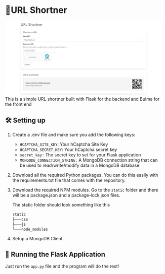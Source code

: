 # 🔗URL Shortner

<img src="images/demo.png">
This is a simple URL shortner built with Flask for the backend and Bulma for the front end

## 🛠 Setting up
1. Create a .env file and make sure you add the following keys:
    - `HCAPTCHA_SITE_KEY`: Your hCaptcha Site Key
    - `HCAPTCHA_SECRET_KEY`: Your hCaptcha secret key
    - `secret_key:` The secret key to set for your Flask application
    - `MONGODB_CONNECTION_STRING:` A MongoDB connection string that can be used to read/write/modify data in a MongoDB database

2. Download all the required Python packages. You can do this easily with the requirements.txt file that comes with the repository.

3. Download the required NPM modules. Go to the `static` folder and there will be a package.json and a package-lock.json files. 

    The static folder should look something like this
    ```
    static
    ├───css
    ├───js
    └───node_modules
    ```

4. Setup a MongoDB Client

## 🚀 Running the Flask Application
Just run the `app.py` file and the program will do the rest!